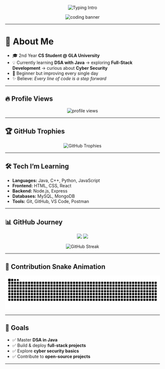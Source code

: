 <!-- 🔥 Pro Banner -->
<p align="center">
  <img src="https://readme-typing-svg.herokuapp.com?font=Fira+Code&weight=600&size=28&pause=1000&color=00F5FF&center=true&vCenter=true&width=700&lines=Hey!+I'm+Shaurya+Rathore+👨‍💻;2nd+Year+CS+Student+%40+GLA+University;DSA+with+Java+%7C+Full-Stack+Learner+%7C+Cyber+Security+Explorer" alt="Typing Intro"/>
</p>

<p align="center">
  <img src="https://i.ibb.co/rHv7gVm/coding-banner.gif" alt="coding banner" width="800"/>
</p>

---

# 👋 About Me  

- 🎓 2nd Year **CS Student @ GLA University**  
- 💡 Currently learning **DSA with Java** → exploring **Full-Stack Development** → curious about **Cyber Security**  
- 🚀 Beginner but improving every single day  
- ✨ Believe: *Every line of code is a step forward*  

---

## 🔥 Profile Views

<p align="center">
  <!-- Visitor counter -->
  <img src="https://komarev.com/ghpvc/?username=shauryaplayer1&label=Profile+Views&color=00F5FF&style=for-the-badge" alt="profile views" />
</p>

---

## 🏆 GitHub Trophies

<p align="center">
  <img src="https://github-profile-trophy.vercel.app/?username=shauryaplayer1&theme=matrix&no-frame=true&margin-w=15&row=1&column=6" alt="GitHub Trophies"/>
</p>

---

## 🛠 Tech I’m Learning

- **Languages:** Java, C++, Python, JavaScript  
- **Frontend:** HTML, CSS, React  
- **Backend:** Node.js, Express  
- **Databases:** MySQL, MongoDB  
- **Tools:** Git, GitHub, VS Code, Postman  

---

## 📊 GitHub Journey  

<p align="center">
  <img src="https://github-readme-stats.vercel.app/api?username=shauryaplayer1&show_icons=true&theme=radical" height="160"/>
  <img src="https://github-readme-stats.vercel.app/api/top-langs/?username=shauryaplayer1&layout=compact&theme=radical" height="160"/>
</p>

<p align="center">
  <img src="https://streak-stats.demolab.com?user=shauryaplayer1&theme=radical&date_format=M%20j%5B,%20Y%5D" alt="GitHub Streak"/>
</p>

---

## 🐍 Contribution Snake Animation

![snake gif](https://github.com/shauryaplayer1/shauryaplayer1/blob/output/github-contribution-grid-snake.svg)

---

## 🎯 Goals

- ✅ Master **DSA in Java**  
- ✅ Build & deploy **full-stack projects**  
- ✅ Explore **cyber security basics**  
- ✅ Contribute to **open-source projects**  

---

